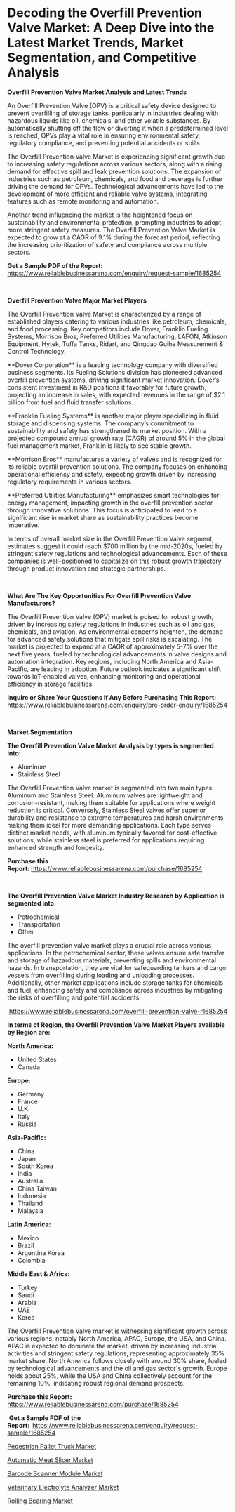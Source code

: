<p><h1>Decoding the Overfill Prevention Valve Market: A Deep Dive into the Latest Market Trends, Market Segmentation, and Competitive Analysis</h1></p><p><strong>Overfill Prevention Valve Market Analysis and Latest Trends</strong></p>
<p><p>An Overfill Prevention Valve (OPV) is a critical safety device designed to prevent overfilling of storage tanks, particularly in industries dealing with hazardous liquids like oil, chemicals, and other volatile substances. By automatically shutting off the flow or diverting it when a predetermined level is reached, OPVs play a vital role in ensuring environmental safety, regulatory compliance, and preventing potential accidents or spills.</p><p>The Overfill Prevention Valve Market is experiencing significant growth due to increasing safety regulations across various sectors, along with a rising demand for effective spill and leak prevention solutions. The expansion of industries such as petroleum, chemicals, and food and beverage is further driving the demand for OPVs. Technological advancements have led to the development of more efficient and reliable valve systems, integrating features such as remote monitoring and automation.</p><p>Another trend influencing the market is the heightened focus on sustainability and environmental protection, prompting industries to adopt more stringent safety measures. The Overfill Prevention Valve Market is expected to grow at a CAGR of 9.1% during the forecast period, reflecting the increasing prioritization of safety and compliance across multiple sectors.</p></p>
<p><strong>Get a Sample PDF of the Report:&nbsp;</strong> <a href="https://www.reliablebusinessarena.com/enquiry/request-sample/1685254?utm_campaign=2185&utm_medium=2&utm_source=Github&utm_content=ia&utm_term=11042025&utm_id=overfill-prevention-valve">https://www.reliablebusinessarena.com/enquiry/request-sample/1685254</a></p>
<p>&nbsp;</p>
<p><strong>Overfill Prevention Valve Major Market Players</strong></p>
<p><p>The Overfill Prevention Valve Market is characterized by a range of established players catering to various industries like petroleum, chemicals, and food processing. Key competitors include Dover, Franklin Fueling Systems, Morrison Bros, Preferred Utilities Manufacturing, LAFON, Atkinson Equipment, Hytek, Tuffa Tanks, Ridart, and Qingdao Guihe Measurement & Control Technology.</p><p>**Dover Corporation** is a leading technology company with diversified business segments. Its Fueling Solutions division has pioneered advanced overfill prevention systems, driving significant market innovation. Dover’s consistent investment in R&D positions it favorably for future growth, projecting an increase in sales, with expected revenues in the range of $2.1 billion from fuel and fluid transfer solutions.</p><p>**Franklin Fueling Systems** is another major player specializing in fluid storage and dispensing systems. The company’s commitment to sustainability and safety has strengthened its market position. With a projected compound annual growth rate (CAGR) of around 5% in the global fuel management market, Franklin is likely to see stable growth.</p><p>**Morrison Bros** manufactures a variety of valves and is recognized for its reliable overfill prevention solutions. The company focuses on enhancing operational efficiency and safety, expecting growth driven by increasing regulatory requirements in various sectors.</p><p>**Preferred Utilities Manufacturing** emphasizes smart technologies for energy management, impacting growth in the overfill prevention sector through innovative solutions. This focus is anticipated to lead to a significant rise in market share as sustainability practices become imperative.</p><p>In terms of overall market size in the Overfill Prevention Valve segment, estimates suggest it could reach $700 million by the mid-2020s, fueled by stringent safety regulations and technological advancements. Each of these companies is well-positioned to capitalize on this robust growth trajectory through product innovation and strategic partnerships.</p></p>
<p>&nbsp;</p>
<p><strong>What Are The Key Opportunities For Overfill Prevention Valve Manufacturers?</strong></p>
<p><p>The Overfill Prevention Valve (OPV) market is poised for robust growth, driven by increasing safety regulations in industries such as oil and gas, chemicals, and aviation. As environmental concerns heighten, the demand for advanced safety solutions that mitigate spill risks is escalating. The market is projected to expand at a CAGR of approximately 5-7% over the next five years, fueled by technological advancements in valve designs and automation integration. Key regions, including North America and Asia-Pacific, are leading in adoption. Future outlook indicates a significant shift towards IoT-enabled valves, enhancing monitoring and operational efficiency in storage facilities.</p></p>
<p><strong>Inquire or Share Your Questions If Any Before Purchasing This Report:</strong> <a href="https://www.reliablebusinessarena.com/enquiry/pre-order-enquiry/1685254?utm_campaign=2185&utm_medium=2&utm_source=Github&utm_content=ia&utm_term=11042025&utm_id=overfill-prevention-valve">https://www.reliablebusinessarena.com/enquiry/pre-order-enquiry/1685254</a></p>
<p>&nbsp;</p>
<p><strong>Market Segmentation</strong></p>
<p><strong>The Overfill Prevention Valve Market Analysis by types is segmented into:</strong></p>
<p><ul><li>Aluminum</li><li>Stainless Steel</li></ul></p>
<p><p>The Overfill Prevention Valve market is segmented into two main types: Aluminum and Stainless Steel. Aluminum valves are lightweight and corrosion-resistant, making them suitable for applications where weight reduction is critical. Conversely, Stainless Steel valves offer superior durability and resistance to extreme temperatures and harsh environments, making them ideal for more demanding applications. Each type serves distinct market needs, with aluminum typically favored for cost-effective solutions, while stainless steel is preferred for applications requiring enhanced strength and longevity.</p></p>
<p><strong>Purchase this Report:&nbsp;</strong><a href="https://www.reliablebusinessarena.com/purchase/1685254?utm_campaign=2185&utm_medium=2&utm_source=Github&utm_content=ia&utm_term=11042025&utm_id=overfill-prevention-valve">https://www.reliablebusinessarena.com/purchase/1685254</a></p>
<p>&nbsp;</p>
<p><strong>The Overfill Prevention Valve Market Industry Research by Application is segmented into:</strong></p>
<p><ul><li>Petrochemical</li><li>Transportation</li><li>Other</li></ul></p>
<p><p>The overfill prevention valve market plays a crucial role across various applications. In the petrochemical sector, these valves ensure safe transfer and storage of hazardous materials, preventing spills and environmental hazards. In transportation, they are vital for safeguarding tankers and cargo vessels from overfilling during loading and unloading processes. Additionally, other market applications include storage tanks for chemicals and fuel, enhancing safety and compliance across industries by mitigating the risks of overfilling and potential accidents.</p></p>
<p><a href="https://www.reliablebusinessarena.com/overfill-prevention-valve-r1685254?utm_campaign=2185&utm_medium=2&utm_source=Github&utm_content=ia&utm_term=11042025&utm_id=overfill-prevention-valve">&nbsp;https://www.reliablebusinessarena.com/overfill-prevention-valve-r1685254</a></p>
<p><strong>In terms of Region, the Overfill Prevention Valve Market Players available by Region are:</strong></p>
<p>
    <p> <strong> North America: </strong>
        <ul>
            <li>United States</li>
            <li>Canada</li>
        </ul>
        </p> 
    <p> <strong> Europe: </strong>
        <ul>
            <li>Germany</li>
            <li>France</li>
            <li>U.K.</li>
            <li>Italy</li>
            <li>Russia</li>
        </ul>
        </p> 
    <p> <strong> Asia-Pacific: </strong>
        <ul>
            <li>China</li>
            <li>Japan</li>
            <li>South Korea</li>
            <li>India</li>
            <li>Australia</li>
            <li>China Taiwan</li>
            <li>Indonesia</li>
            <li>Thailand</li>
            <li>Malaysia</li>
        </ul>
        </p> 
    <p> <strong> Latin America: </strong>
        <ul>
            <li>Mexico</li>
            <li>Brazil</li>
            <li>Argentina Korea</li>
            <li>Colombia</li>
        </ul>
        </p> 
    <p> <strong> Middle East & Africa: </strong>
        <ul>
            <li>Turkey</li>
            <li>Saudi</li>
            <li>Arabia</li>
            <li>UAE</li>
            <li>Korea</li>
        </ul>
    </p>
    </p>
<p><p>The Overfill Prevention Valve market is witnessing significant growth across various regions, notably North America, APAC, Europe, the USA, and China. APAC is expected to dominate the market, driven by increasing industrial activities and stringent safety regulations, representing approximately 35% market share. North America follows closely with around 30% share, fueled by technological advancements and the oil and gas sector's growth. Europe holds about 25%, while the USA and China collectively account for the remaining 10%, indicating robust regional demand prospects.</p></p>
<p><strong>Purchase this Report: </strong><a href="https://www.reliablebusinessarena.com/purchase/1685254?utm_campaign=2185&utm_medium=2&utm_source=Github&utm_content=ia&utm_term=11042025&utm_id=overfill-prevention-valve">https://www.reliablebusinessarena.com/purchase/1685254</a></p>
<p>&nbsp;<strong>Get a Sample PDF of the Report:&nbsp;&nbsp;</strong><a href="https://www.reliablebusinessarena.com/enquiry/request-sample/1685254?utm_campaign=2185&utm_medium=2&utm_source=Github&utm_content=ia&utm_term=11042025&utm_id=overfill-prevention-valve">https://www.reliablebusinessarena.com/enquiry/request-sample/1685254</a></p>
<p><strong></strong></p>
<p><p><a href="https://github.com/handyiongikg/Market-Research-Report-List-1/blob/main/pedestrian-pallet-truck-market.md?utm_campaign=2185&utm_medium=2&utm_source=Github&utm_content=ia&utm_term=11042025&utm_id=overfill-prevention-valve">Pedestrian Pallet Truck Market</a></p><p><a href="https://github.com/cagleplittrw/Market-Research-Report-List-1/blob/main/automatic-meat-slicer-market.md?utm_campaign=2185&utm_medium=2&utm_source=Github&utm_content=ia&utm_term=11042025&utm_id=overfill-prevention-valve">Automatic Meat Slicer Market</a></p><p><a href="https://github.com/budenhanelfc/Market-Research-Report-List-1/blob/main/barcode-scanner-module-market.md?utm_campaign=2185&utm_medium=2&utm_source=Github&utm_content=ia&utm_term=11042025&utm_id=overfill-prevention-valve">Barcode Scanner Module Market</a></p><p><a href="https://github.com/nellygussisy/Market-Research-Report-List-1/blob/main/veterinary-electrolyte-analyzer-market.md?utm_campaign=2185&utm_medium=2&utm_source=Github&utm_content=ia&utm_term=11042025&utm_id=overfill-prevention-valve">Veterinary Electrolyte Analyzer Market</a></p><p><a href="https://github.com/dahcheeviola/Market-Research-Report-List-1/blob/main/rolling-bearing-market.md?utm_campaign=2185&utm_medium=2&utm_source=Github&utm_content=ia&utm_term=11042025&utm_id=overfill-prevention-valve">Rolling Bearing Market</a></p></p>